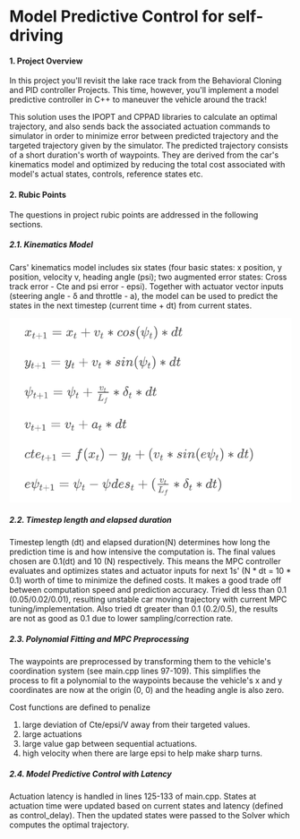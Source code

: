 # Model Predictive Control for self-driving

#### 1. Project Overview

In this project you'll revisit the lake race track from the Behavioral Cloning and PID controller Projects. This time, however, you'll implement a model predictive controller in C++ to maneuver the vehicle around the track!

This solution uses the IPOPT and CPPAD libraries to calculate an optimal trajectory, and also sends back the associated actuation commands to simulator in order to minimize error between predicted trajectory and the targeted trajectory given by the simulator. The predicted trajectory consists of a short duration's worth of waypoints. They are derived from the car's kinematics model and optimized by reducing the total cost associated with model's actual states, controls, reference states etc.

[//]: # (Image References)
[image1]: ./modelEquations.png "Viechile Model Equations"

#### 2. Rubic Points
The questions in project rubic points are addressed in the following sections.
##### 2.1. Kinematics Model
Cars' kinematics model includes six states (four basic states: x position, y position, velocity v, heading angle (psi); two augmented error states: Cross track error - Cte and psi error - epsi). Together with actuator vector inputs (steering angle - δ and throttle - a), the model can be used to predict the states in the next timestep (current time + dt) from current states.

![Model Equations][image1]

##### 2.2. Timestep length and elapsed duration
Timestep length (dt) and elapsed duration(N) determines how long the prediction time is and how intensive the computation is. The final values chosen are  0.1(dt) and 10 (N) respectively. This means the MPC controller evaluates and optimizes states and actuator inputs for next 1s' (N * dt = 10 * 0.1) worth of time to minimize the defined costs. It makes a good trade off between computation speed and prediction accuracy. Tried dt less than 0.1 (0.05/0.02/0.01), resulting unstable car moving trajectory with current MPC tuning/implementation. Also tried dt greater than 0.1 (0.2/0.5), the results are not as good as 0.1 due to lower sampling/correction rate.

##### 2.3. Polynomial Fitting and MPC Preprocessing
The waypoints are preprocessed by transforming them to the vehicle's coordination system (see main.cpp lines 97-109). This simplifies the process to fit a polynomial to the waypoints because the vehicle's x and y coordinates are now at the origin (0, 0) and the heading angle is also zero.

Cost functions are defined to penalize 
1. large deviation of Cte/epsi/V away from their targeted values.
2. large actuations
3. large value gap between sequential actuations.
4. high velocity when there are large epsi to help make sharp turns.

##### 2.4. Model Predictive Control with Latency
Actuation latency is handled in lines 125-133 of main.cpp. States at actuation time were updated based on current states and latency (defined as control_delay). Then the updated states were passed to the Solver which computes the optimal trajectory. 